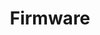 ---
seo:
  type: stackbit_page_meta
  title: Firmware Docs
  description: ''
  robots: []
  extra: []
template: docs
title: Firmware

---